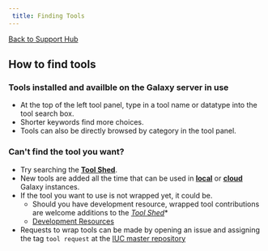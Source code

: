 ```yaml
---
 title: Finding Tools
---
```

[Back to Support Hub](/support/)

## How to find tools

### Tools installed and availble on the Galaxy server in use

 * At the top of the left tool panel, type in a tool name or datatype into the tool search box. 
 * Shorter keywords find more choices. 
 * Tools can also be directly browsed by category in the tool panel.
 
### Can't find the tool you want? 

 * Try searching  the **[Tool Shed](http://toolshed.g2.bx.psu.edu)**. 
 * New tools are added all the time that can be used in **[local](/admin/get-galaxy/)** or **[cloud](/cloudman/)** Galaxy instances.
 * If the tool you want to use is not wrapped yet, it could be. 
   * Should you have development resource, wrapped tool contributions are welcome additions to the *[Tool Shed](http://toolshed.g2.bx.psu.edu)**
   * [Development Resources](/develop/)
 * Requests to wrap tools can be made by opening an issue and assigning the tag `tool request` at the [IUC master repository](https://github.com/galaxyproject/tools-iuc)
